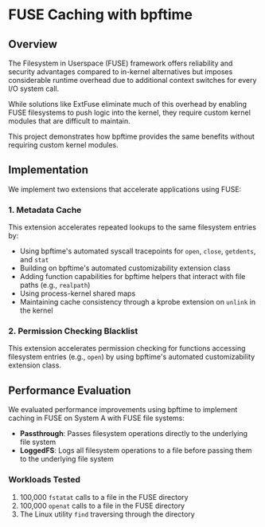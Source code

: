 # FUSE Caching with bpftime

## Overview

The Filesystem in Userspace (FUSE) framework offers reliability and security advantages compared to in-kernel alternatives but imposes considerable runtime overhead due to additional context switches for every I/O system call.

While solutions like ExtFuse eliminate much of this overhead by enabling FUSE filesystems to push logic into the kernel, they require custom kernel modules that are difficult to maintain.

This project demonstrates how bpftime provides the same benefits without requiring custom kernel modules.

## Implementation

We implement two extensions that accelerate applications using FUSE:

### 1. Metadata Cache

This extension accelerates repeated lookups to the same filesystem entries by:

- Using bpftime's automated syscall tracepoints for `open`, `close`, `getdents`, and `stat`
- Building on bpftime's automated customizability extension class
- Adding function capabilities for bpftime helpers that interact with file paths (e.g., `realpath`)
- Using process-kernel shared maps
- Maintaining cache consistency through a kprobe extension on `unlink` in the kernel

### 2. Permission Checking Blacklist

This extension accelerates permission checking for functions accessing filesystem entries (e.g., `open`) by using bpftime's automated customizability extension class.

## Performance Evaluation

We evaluated performance improvements using bpftime to implement caching in FUSE on System A with FUSE file systems:

- **Passthrough**: Passes filesystem operations directly to the underlying file system
- **LoggedFS**: Logs all filesystem operations to a file before passing them to the underlying file system

### Workloads Tested

1. 100,000 `fstatat` calls to a file in the FUSE directory
2. 100,000 `openat` calls to a file in the FUSE directory
3. The Linux utility `find` traversing through the directory

